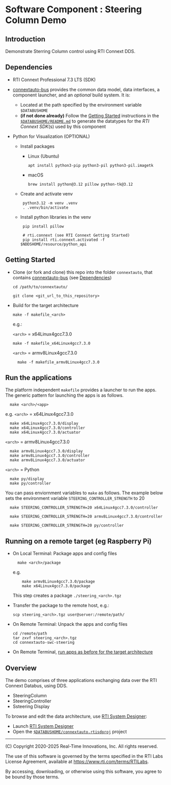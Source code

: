 # Software Component : Steering Column Demo

## Introduction

Demonstrate Sterring Column control using RTI Connext DDS.

## Dependencies

- RTI Connext Professional 7.3 LTS (SDK)

- [connextauto-bus](https://github.com/rticommunity/connextauto-bus) provides the common data model, data interfaces, a component
launcher, and an *optional* build system. It is:

  - Located at the path specified by the environment variable `$DATABUSHOME`
  - **(if not done already)** Follow the [Getting Started](https://github.com/rticommunity/connextauto-bus?tab=readme-ov-file#getting-started) instructions in the [`$DATABUSHOME/README.md`](https://github.com/rticommunity/connextauto-bus?tab=readme-ov-file#getting-started) to generate the datatypes for the *RTI Connext SDK*(s) used by this component


- Python for Visualization (OPTIONAL)
   - Install packages
     - Linux (Ubuntu)

           apt install python3-pip python3-pil python3-pil.imagetk

      - macOS

            brew install python@3.12 pillow python-tk@3.12

  - Create and activate venv

         python3.12 -m venv .venv
         . .venv/bin/activate

  - Install python libraries in the venv

         pip install pillow

         # rti.connext (see RTI Connext Getting Started)
         pip install rti.connext.activated -f $NDDSHOME/resource/python_api

## Getting Started

- Clone (or fork and clone) this repo into the folder `connextauto`, that contains [connextauto-bus](https://github.com/rticommunity/connextauto-bus) (see [Dependencies](#dependencies))

      cd /path/to/connextauto/

      git clone <git_url_to_this_repository>

- Build for the target architecture <arch>

      make -f makefile_<arch>

  e.g.:

  `<arch>` = x64Linux4gcc7.3.0

      make -f makefile_x64Linux4gcc7.3.0

   `<arch>` = armv8Linux4gcc7.3.0

        make -f makefile_armv8Linux4gcc7.3.0


## Run the applications


   The platform independent `makefile` provides a launcher to run the apps.
   The generic pattern for launching the apps is as follows.

      make <arch>/<app>

  e.g.
   `<arch>` = x64Linux4gcc7.3.0

      make x64Linux4gcc7.3.0/display
      make x64Linux4gcc7.3.0/controller
      make x64Linux4gcc7.3.0/actuator

   `<arch>` = armv8Linux4gcc7.3.0

      make armv8Linux4gcc7.3.0/display
      make armv8Linux4gcc7.3.0/controller
      make armv8Linux4gcc7.3.0/actuator

   `<arch>` = Python

      make py/display
      make py/controller

   You can pass enviornment variables to `make` as follows.
   The example below sets the environment variable `STEERING_CONTROLLER_STRENGTH` to 20

      make STEERING_CONTROLLER_STRENGTH=20 x64Linux4gcc7.3.0/controller

      make STEERING_CONTROLLER_STRENGTH=20 armv8Linux4gcc7.3.0/controller

      make STEERING_CONTROLLER_STRENGTH=20 py/controller


## Running on a remote target (eg Raspberry Pi)

- On Local Terminal: Package apps and config files

        make <arch>/package
    e.g.

          make armv8Linux4gcc7.3.0/package
          make x64Linux4gcc7.3.0/package

    This step creates a package `./steering_<arch>.tgz`

- Transfer the package to the remote host, e.g.:

      scp steering_<arch>.tgz user@server:/remote/path/

- On Remote Terminal: Unpack the apps and config files

      cd /remote/path
      tar zxvf steering_<arch>.tgz
      cd connextauto-swc-steering

- On Remote Terminal, [run apps as before for the target architecture](#run-the-applications)

## Overview

The demo comprises of three applications exchanging data over the RTI Connext Databus, using DDS.

- SteeringColumn
- SteeringController
- Ssteering Display

To browse and edit the data architecture, use [RTI System Designer](https://community.rti.com/static/documentation/connext-dds/current/doc/manuals/connext_dds_professional/tools/system_designer/index.html):

  -  Launch [RTI System Designer](https://community.rti.com/static/documentation/connext-dds/current/doc/manuals/connext_dds_professional/tools/system_designer/index.html)
  - Open the [`$DATABUSHOME/connextauto.rtisdproj`](https://github.com/rticommunity/connextauto-bus/blob/master/connextauto_steering.rtisdproj) project


---
(C) Copyright 2020-2025 Real-Time Innovations, Inc.  All rights reserved.

The use of this software is governed by the terms specified in the RTI Labs License Agreement, available at https://www.rti.com/terms/RTILabs. 

By accessing, downloading, or otherwise using this software, you agree to be bound by those terms.
